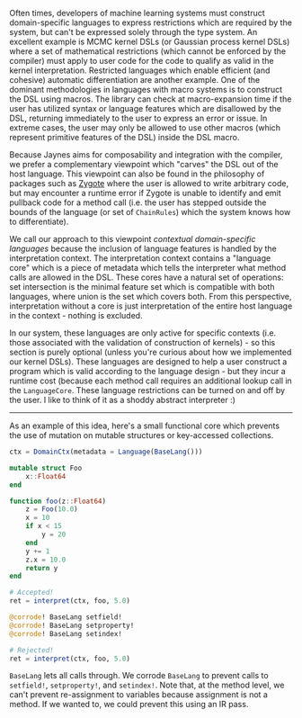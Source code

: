 Often times, developers of machine learning systems must construct domain-specific languages to express restrictions which are required by the system, but can't be expressed solely through the type system. An excellent example is MCMC kernel DSLs (or Gaussian process kernel DSLs) where a set of mathematical restrictions (which cannot be enforced by the compiler) must apply to user code for the code to qualify as valid in the kernel interpretation. Restricted languages which enable efficient (and cohesive) automatic differentiation are another example. One of the dominant methodologies in languages with macro systems is to construct the DSL using macros. The library can check at macro-expansion time if the user has utilized syntax or language features which are disallowed by the DSL, returning immediately to the user to express an error or issue. In extreme cases, the user may only be allowed to use other macros (which represent primitive features of the DSL) inside the DSL macro.

Because Jaynes aims for composability and integration with the compiler, we prefer a complementary viewpoint which "carves" the DSL out of the host language. This viewpoint can also be found in the philosophy of packages such as [Zygote](https://github.com/FluxML/Zygote.jl) where the user is allowed to write arbitrary code, but may encounter a runtime error if Zygote is unable to identify and emit pullback code for a method call (i.e. the user has stepped outside the bounds of the language (or set of `ChainRules`) which the system knows how to differentiate). 

We call our approach to this viewpoint _contextual domain-specific languages_ because the inclusion of language features is handled by the interpretation context. The interpretation context contains a "language core" which is a piece of metadata which tells the interpreter what method calls are allowed in the DSL. These cores have a natural set of operations: set intersection is the minimal feature set which is compatible with both languages, where union is the set which covers both. From this perspective, interpretation without a core is just interpretation of the entire host language in the context - nothing is excluded.

In our system, these languages are only active for specific contexts (i.e. those associated with the validation of construction of kernels) - so this section is purely optional (unless you're curious about how we implemented our kernel DSLs). These languages are designed to help a user construct a program which is valid according to the language design - but they incur a runtime cost (because each method call requires an additional lookup call in the `LanguageCore`. These language restrictions can be turned on and off by the user. I like to think of it as a shoddy abstract interpreter :)

---

As an example of this idea, here's a small functional core which prevents the use of mutation on mutable structures or key-accessed collections.

```julia
ctx = DomainCtx(metadata = Language(BaseLang()))

mutable struct Foo
    x::Float64
end

function foo(z::Float64)
    z = Foo(10.0)
    x = 10
    if x < 15
        y = 20
    end
    y += 1
    z.x = 10.0
    return y
end

# Accepted!
ret = interpret(ctx, foo, 5.0)

@corrode! BaseLang setfield!
@corrode! BaseLang setproperty!
@corrode! BaseLang setindex!

# Rejected!
ret = interpret(ctx, foo, 5.0)
```

`BaseLang` lets all calls through. We corrode `BaseLang` to prevent calls to `setfield!`, `setproperty!`, and `setindex!`. Note that, at the method level, we can't prevent re-assignment to variables because assignment is not a method. If we wanted to, we could prevent this using an IR pass.
